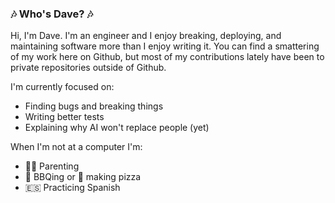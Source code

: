 ### 🎶 Who's Dave? 🎶

Hi, I'm Dave. I'm an engineer and I enjoy breaking, deploying, and maintaining software more than I enjoy writing it. You can find a smattering of my work here on Github, but most of my contributions lately have been to private repositories outside of Github.

I'm currently focused on:

  - Finding bugs and breaking things
  - Writing better tests
  - Explaining why AI won't replace people (yet)

When I'm not at a computer I'm:

  - 👨‍🍼 Parenting
  - 🐖 BBQing or 🍕 making pizza
  - 🇪🇸 Practicing Spanish
